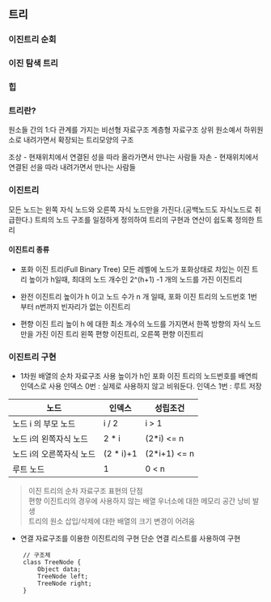 

## 트리


### 이진트리 순회
### 이진 탐색 트리
### 힙

### 트리란?
원소들 간의 1:다 관계를 가지는 비선형 자료구조
계층형 자료구조
상위 원소예서 하위원소로 내려가면서 확장되는 트리모양의 구조

조상 - 현재위치에서 연결된 성을 따라 올라가면서 만나는 사람들
자손 - 현재위치에서 연결된 선을 따라 내려가면서 만나는 사람들

### 이진트리
모든 노드는 왼쪽 자식 노드와 오른쪽 자식 노드만을 가진다.(공백노드도 자식노드로 취급한다.)
트릐의 노드 구조를 일정하게 정의하여 트리의 구현과 연산이 쉽도록 정의한 트리

#### 이진트리 종류
- 포화 이진 트리(Full Binary Tree)
    모든 레벨에 노드가 포화상태로 차있는 이진 트리
    높이가 h일때, 최대의 노드 개수인 2^(h+1) -1 개의 노드를 가진 이진트리

- 완전 이진트리
    높이가 h 이고 노드 수가 n 개 일때,
    포화 이진 트리의 노드번호 1번부터 n번까지 빈자리가 없는 이진트리

- 편향 이진 트리
    높이 h 에 대한 최소 개수의 노드를 가지면서 한쪽 방향의 자식 노드만을 가진 이진 트리
    왼쪽 편향 이진트리, 오른쪽 편향 이진트리

### 이진트리 구현
- 1차원 배열의 순차 자료구조 사용
    높이가 h인 포화 이진 트리의 노드번호를 배연릐 인덱스로 사용
    인덱스 0번 : 실제로 사용하지 않고 비워둔다.
    인덱스 1번 : 루트 저장

| 노드 | 인덱스 | 성립조건 |
|------|--------|----------|
|노드 i 의 부모 노드 | i / 2 | i > 1 |
|노드 i의 왼쪽자식 노드 | 2 * i | (2*i) <= n |
|노드 i의 오른쪽자식 노드 | (2 * i)+1 | (2*i+1) <= n |
|루트 노드 | 1 | 0 < n |

> 이진 트리의 순차 자료구조 표현의 단점  
>    편향 이진트리의 경우에 사용하지 않는 배열 우너소에 대한 메모리 공간 낭비 발생  
>    트리의 원소 삽입/삭제에 대한 배열의 크기 변경이 어려움  

- 연결 자료구조를 이용한 이진트리의 구현
    단순 연결 리스트를 사용하여 구현

```
    // 구조체
    class TreeNode {
        Object data;
        TreeNode left;
        TreeNode right;
    }
```

